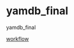 # yamdb_final
yamdb_final


[workflow](https://github.com/ValentinDevPy/yamdb_final/actions/workflows/yamdb_workflow.yml/badge.svg)

